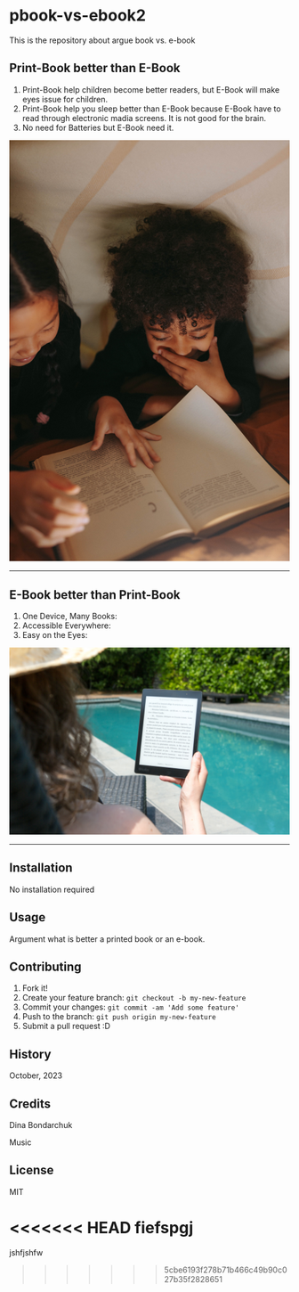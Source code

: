 # pbook-vs-ebook2
This is the repository about argue book vs. e-book

## Print-Book better than E-Book
1. Print-Book help children  become better readers, but E-Book will make eyes issue for children.
2. Print-Book help you sleep better than E-Book because E-Book have to read through electronic madia screens. It is not good for the brain.
3. No need for Batteries but E-Book need it.

![book photo](images/pexels-yaroslav-shuraev-5608541.jpg)

_______

##  E-Book better than Print-Book
1. One Device, Many Books:
2. Accessible Everywhere:
3. Easy on the Eyes:

![reader photo](images/pexels-perfecto-capucine-1247527.jpg)

_______

## Installation

No installation required

## Usage

Argument what is better a printed book or an e-book.

## Contributing

1. Fork it!
2. Create your feature branch: `git checkout -b my-new-feature`
3. Commit your changes: `git commit -am 'Add some feature'`
4. Push to the branch: `git push origin my-new-feature`
5. Submit a pull request :D

## History

October, 2023

## Credits

Dina Bondarchuk

Music

## License

MIT

<<<<<<< HEAD
fiefspgj
=======
jshfjshfw
>>>>>>> 5cbe6193f278b71b466c49b90c027b35f2828651
